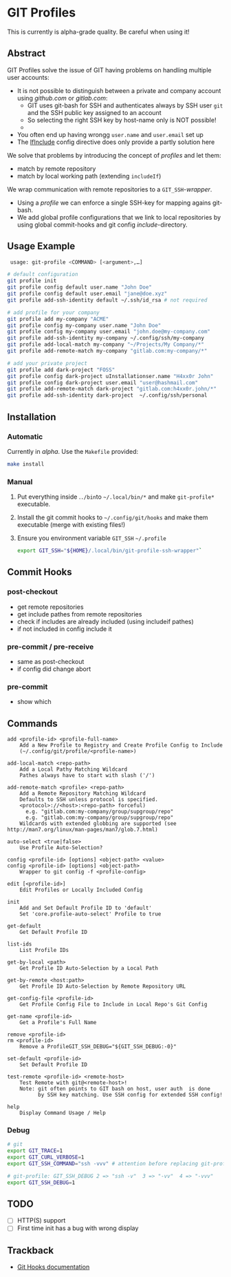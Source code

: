 # GIT Profiles

This is currently is alpha-grade quality. Be careful when using it!

## Abstract

GIT Profiles solve the issue of GIT having problems on handling multiple user accounts:

- It is not possible to distinguish between a private and company account using *github.com* or *gitlab.com*:
  - GIT uses git-bash for SSH and authenticates always by SSH user `git` and the SSH public key assigned to an account
  - So selecting the right SSH key by host-name only is NOT possible!
  - 
- You often end up having wrongg `user.name` and `user.email` set up
- The [IfInclude](<https://git-scm.com/docs/git-config#_includes>) config directive does only provide a partly solution here

We solve that problems by introducing the concept of *profiles* and let them:

- match by remote repository
- match by local working path (extending `includeIf`)

We wrap communication with remote repositories to a `GIT_SSH`-*wrapper*.

- Using a *profile* we can enforce a single SSH-key for mapping agains git-bash.
- We add global profile configurations that we link to local repositories by using global commit-hooks and git config *include*-directory.

## Usage Example

```bash
 usage: git-profile <COMMAND> [<argument>,…]
```

```bash
# default configuration
git profile init
git profile config default user.name "John Doe"
git profile config default user.email "jane@doe.xyz"
git profile add-ssh-identity default ~/.ssh/id_rsa # not required

# add profile for your company
git profile add my-company "ACME"
git profile config my-company user.name "John Doe"
git profile config my-company user.email "john.doe@my-company.com"
git profile add-ssh-identity my-company ~/.config/ssh/my-company
git profile add-local-match my-company "~/Projects/My Company/*"
git profile add-remote-match my-company "gitlab.com:my-company/*"

# add your private project
git profile add dark-project "FOSS"
git profile config dark-project uInstallationser.name "H4xx0r John"
git profile config dark-project user.email "user@hashmail.com"
git profile add-remote-match dark-project "gitlab.com:h4xx0r.john/*"
git profile add-ssh-identity dark-project  ~/.config/ssh/personal
```

## Installation

### Automatic

Currently in *alpha*. Use the `Makefile` provided:

```bash
make install
```

### Manual 

1. Put everything inside .`./bin`to `~/.local/bin/*` and make `git-profile*` executable.

2. Install the git commit hooks to `~/.config/git/hooks` and make them executable (merge with existing files!)

3. Ensure you environment variable `GIT_SSH`    ``~/.profile`` 

   ```bash
   export GIT_SSH="${HOME}/.local/bin/git-profile-ssh-wrapper"`
   ```

## Commit Hooks

### post-checkout

- get remote repositories
- get include pathes from remote repositories
- check if includes are already included (using includeif pathes)
- if not included in config include it 

### pre-commit / pre-receive

- same as post-checkout
- if config did change abort

### pre-commit

- show which 

## Commands

```
add <profile-id> <profile-full-name>
    Add a New Profile to Registry and Create Profile Config to Include
    (~/.config/git/profile/<profile-name>)

add-local-match <repo-path>
    Add a Local Pathy Matching Wildcard 
    Pathes always have to start with slash ('/') 

add-remote-match <profile> <repo-path>
    Add a Remote Repository Matching Wildcard 
    Defaults to SSH unless protocol is specified.
    <protocol>://<host>:<repo-path> forceful)
      e.g. "gitlab.com:my-company/group/supgroup/repo"
      e.g. "gitlab.com:my-company/group/supgroup/repo"
    Wildcards with extended globbing are supported (see http://man7.org/linux/man-pages/man7/glob.7.html)

auto-select <true|false>
    Use Profile Auto-Selection?

config <profile-id> [options] <object-path> <value>
config <profile-id> [options] <object-path> 
    Wrapper to git config -f <profile-config>

edit [<profile-id>]
    Edit Profiles or Locally Included Config

init
    Add and Set Default Profile ID to 'default'
    Set 'core.profile-auto-select' Profile to true

get-default
    Get Default Profile ID

list-ids
    List Profile IDs

get-by-local <path>
    Get Profile ID Auto-Selection by a Local Path

get-by-remote <host:path>
    Get Profile ID Auto-Selection by Remote Repository URL

get-config-file <profile-id>
    Get Profile Config File to Include in Local Repo's Git Config

get-name <profile-id>
    Get a Profile's Full Name

remove <profile-id>
rm <profile-id>
    Remove a ProfileGIT_SSH_DEBUG="${GIT_SSH_DEBUG:-0}"

set-default <profile-id>
    Set Default Profile ID

test-remote <profile-id> <remote-host>
    Test Remote with git@<remote-host>!
    Note: git often points to GIT bash on host, user auth  is done
          by SSH key matching. Use SSH config for extended SSH config!

help
    Display Command Usage / Help

```

### Debug

```bash
# git
export GIT_TRACE=1
export GIT_CURL_VERBOSE=1 
export GIT_SSH_COMMAND="ssh -vvv" # attention before replacing git-profile-ssh-wrapper!	

# git-profile: GIT_SSH_DEBUG 2 => "ssh -v"  3 => "-vv"  4 => "-vvv"
export GIT_SSH_DEBUG=1 
```

## TODO

- [ ] HTTP(S) support
- [ ] First time init has a bug with wrong display
## Trackback
- [Git Hooks documentation](https://git-scm.com/docs/githooks)

